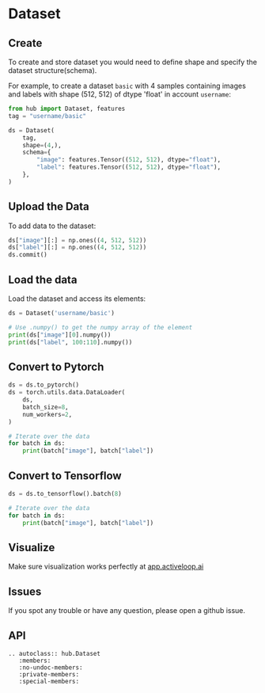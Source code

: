 # Dataset


## Create
To create and store dataset you would need to define shape and specify the dataset structure(schema). 

For example, to create a dataset `basic` with 4 samples containing images and labels with shape (512, 512) of dtype 'float' in account `username`:

```python
from hub import Dataset, features
tag = "username/basic"

ds = Dataset(
    tag,
    shape=(4,),
    schema={
        "image": features.Tensor((512, 512), dtype="float"),
        "label": features.Tensor((512, 512), dtype="float"),
    },
)
```

## Upload the Data

To add data to the dataset:

```python
ds["image"][:] = np.ones((4, 512, 512))
ds["label"][:] = np.ones((4, 512, 512))
ds.commit()
```

## Load the data

Load the dataset and access its elements:

```python
ds = Dataset('username/basic')

# Use .numpy() to get the numpy array of the element
print(ds["image"][0].numpy())
print(ds["label", 100:110].numpy())
```


## Convert to Pytorch

```python
ds = ds.to_pytorch()
ds = torch.utils.data.DataLoader(
    ds,
    batch_size=8,
    num_workers=2,
)

# Iterate over the data
for batch in ds:
    print(batch["image"], batch["label"])
```
    
## Convert to Tensorflow  

```python
ds = ds.to_tensorflow().batch(8)

# Iterate over the data
for batch in ds:
    print(batch["image"], batch["label"])
```

## Visualize

Make sure visualization works perfectly at [app.activeloop.ai](https://app.activeloop.ai)


## Issues

If you spot any trouble or have any question, please open a github issue.


## API

```eval_rst
.. autoclass:: hub.Dataset
   :members:
   :no-undoc-members:
   :private-members:
   :special-members:
```

